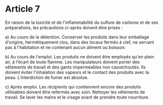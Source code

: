 # Article 7

En raison de la toxicité et de l'inflammabilité du sulfure de carbone et de ses préparations, les précautions ci-après doivent être prises :

a) Au cours de la détention. Conserver les produits dans leur emballage d'origine, hermétiquement clos, dans des locaux fermés à clef, ne servant pas à l'habitation et ne contenant aucun aliment ou boisson.

b) Au cours de l'emploi. Les produits ne doivent être employés qu'en plein air, à l'écart de toute flamme. Les manipulateurs doivent porter des vêtements de travail et des gants imperméables non caoutchoutés. Ils doivent éviter l'inhalation des vapeurs et le contact des produits avec la peau. L'interdiction de fumer est absolue.

c) Après emploi. Les récipients qui contiennent encore des produits utilisables doivent être refermés avec soin. Nettoyer les vêtements de travail. Se laver les mains et le visage avant de prendre toute nourriture.
